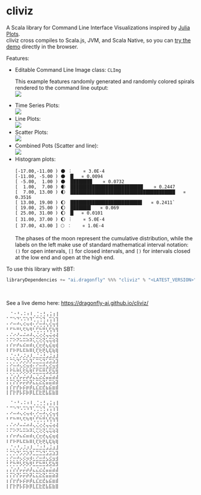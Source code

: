# cliviz
A Scala library for Command Line Interface Visualizations  inspired by <a href="https://github.com/JuliaPlots/UnicodePlots.jl">Julia Plots</a>.<br />
cliviz cross compiles to Scala.js, JVM, and Scala Native, so you can <a href="https://dragonfly-ai.github.io/cliviz/">try the demo</a> directly in the browser.

Features:
<ul>
<li>

Editable Command Line Image class: `CLImg`

This example features randomly generated and randomly colored spirals rendered to the command line output:<br />
<img src="https://dragonfly-ai.github.io/cliviz/img/climg.png" />
</li>
<li>
Time Series Plots:<br />
<img src="https://dragonfly-ai.github.io/cliviz/img/connectedScatter.png" />
</li>
<li>
Line Plots:<br />
<img src="https://dragonfly-ai.github.io/cliviz/img/linePlot.png" />
</li>
<li>
Scatter Plots:<br />
<img src="https://dragonfly-ai.github.io/cliviz/img/scatterPlot.png" />
</li>
<li>
Combined Pots (Scatter and line):<br />
<img src="https://dragonfly-ai.github.io/cliviz/img/regressionPlot.png" />
</li>
<li>
Histogram plots:

```
[-17.00,-11.00 ) 🌑 ︙    ∝ 3.0E-4
[-11.00, -5.00 ) 🌑 ▕█   ∝ 0.0094
[ -5.00,  1.00 ) 🌑 ▕████████    ∝ 0.0732
[  1.00,  7.00 ) 🌒 ▕███████████████████████████    ∝ 0.2447
[  7.00, 13.00 ) 🌓 ▕███████████████████████████████████████   ∝ 0.3516
[ 13.00, 19.00 ) 🌔 ▕██████████████████████████▋   ∝ 0.2411`
[ 19.00, 25.00 ) 🌔 ▕███████▌   ∝ 0.069
[ 25.00, 31.00 ) 🌔 ▕█   ∝ 0.0101
[ 31.00, 37.00 ) 🌔 ︙    ∝ 5.0E-4
[ 37.00, 43.00 ] 🌕 ︰    ∝ 1.0E-4
```
The phases of the moon represent the cumulative distribution, while the labels on the left make use of standard mathematical interval notation: `()` for open intervals, `[]` for closed intervals, and `[)` for intervals closed at the low end and open at the high end.
</li>
</ul>

To use this library with SBT:

```scala
libraryDependencies += "ai.dragonfly" %%% "cliviz" % "<LATEST_VERSION>"
```
<br />

See a live demo here: https://dragonfly-ai.github.io/cliviz/

```
⠀⠈⠐⠘⠠⠨⠰⠸⢀⢈⢐⢘⢠⢨⢰⢸
⠁⠉⠑⠙⠡⠩⠱⠹⢁⢉⢑⢙⢠⢩⢱⢹
⠂⠊⠒⠚⠢⠪⠲⠺⢂⢊⢒⢚⢢⢪⢲⢺
⠃⠋⠓⠛⠣⠫⠳⠻⢃⢋⢓⢛⢣⢫⢳⢻
⠄⠌⠔⠜⠤⠬⠴⠼⢄⢌⢔⢜⢤⢬⢴⢼
⠅⠍⠕⠝⠥⠭⠵⠽⢅⢍⢕⢝⢥⢭⢵⢽
⠆⠎⠖⠞⠦⠮⠶⠾⢆⢎⢖⢞⢦⢮⢶⢾
⠇⠏⠗⠟⠧⠯⠷⠿⢇⢏⢗⢟⢧⢯⢷⢿
⡀⡈⡐⡘⡠⡨⡰⡸⣀⣈⣐⣘⣠⣨⣰⣸
⡁⡉⡑⡙⡡⡩⡱⡹⣁⣉⣑⣙⣡⣩⣱⣹
⡂⡊⡒⡚⡢⡪⡲⡺⣂⣊⣒⣚⣢⣪⣲⣺
⡃⡋⡓⡛⡣⡫⡳⡻⣃⣋⣓⣛⣣⣫⣳⣻
⡄⡌⡔⡜⡤⡬⡴⡼⣄⣌⣔⣜⣤⣬⣴⣼
⡅⡍⡕⡝⡥⡭⡵⡽⣅⣍⣕⣝⣥⣭⣵⣽
⡆⡎⡖⡞⡦⡮⡶⡾⣆⣎⣖⣞⣦⣮⣶⣾
⡇⡏⡗⡟⡧⡯⡷⡿⣇⣏⣗⣟⣧⣯⣷⣿
```

```scala
⠀⠈⠐⠘⠠⠨⠰⠸⢀⢈⢐⢘⢠⢨⢰⢸
⠁⠉⠑⠙⠡⠩⠱⠹⢁⢉⢑⢙⢠⢩⢱⢹
⠂⠊⠒⠚⠢⠪⠲⠺⢂⢊⢒⢚⢢⢪⢲⢺
⠃⠋⠓⠛⠣⠫⠳⠻⢃⢋⢓⢛⢣⢫⢳⢻
⠄⠌⠔⠜⠤⠬⠴⠼⢄⢌⢔⢜⢤⢬⢴⢼
⠅⠍⠕⠝⠥⠭⠵⠽⢅⢍⢕⢝⢥⢭⢵⢽
⠆⠎⠖⠞⠦⠮⠶⠾⢆⢎⢖⢞⢦⢮⢶⢾
⠇⠏⠗⠟⠧⠯⠷⠿⢇⢏⢗⢟⢧⢯⢷⢿
⡀⡈⡐⡘⡠⡨⡰⡸⣀⣈⣐⣘⣠⣨⣰⣸
⡁⡉⡑⡙⡡⡩⡱⡹⣁⣉⣑⣙⣡⣩⣱⣹
⡂⡊⡒⡚⡢⡪⡲⡺⣂⣊⣒⣚⣢⣪⣲⣺
⡃⡋⡓⡛⡣⡫⡳⡻⣃⣋⣓⣛⣣⣫⣳⣻
⡄⡌⡔⡜⡤⡬⡴⡼⣄⣌⣔⣜⣤⣬⣴⣼
⡅⡍⡕⡝⡥⡭⡵⡽⣅⣍⣕⣝⣥⣭⣵⣽
⡆⡎⡖⡞⡦⡮⡶⡾⣆⣎⣖⣞⣦⣮⣶⣾
⡇⡏⡗⡟⡧⡯⡷⡿⣇⣏⣗⣟⣧⣯⣷⣿
```